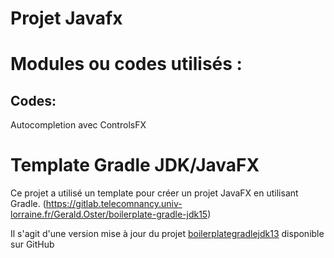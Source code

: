 
# Projet Javafx


# Modules ou codes utilisés :


## Codes:

Autocompletion avec ControlsFX



# Template Gradle JDK/JavaFX

Ce projet a utilisé un template pour créer un projet JavaFX en utilisant Gradle. (https://gitlab.telecomnancy.univ-lorraine.fr/Gerald.Oster/boilerplate-gradle-jdk15)

Il s'agit d'une version mise à jour du projet  [boilerplategradlejdk13](https://github.com/Typhon0/boilerplategradlejdk13) disponible sur GitHub



